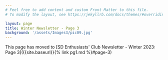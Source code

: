 ```yaml
---
# Feel free to add content and custom Front Matter to this file.
# To modify the layout, see https://jekyllrb.com/docs/themes/#overriding-theme-defaults

layout: page
title: Winter Newsletter - Page 3
background: '/assets/Images3/pic09.jpg'
---
```


This page has moved to [SD Enthusiasts' Club Newsletter - Winter 2023: Page 3]({{site.baseurl}}{% link pg1.md %}#page-3)



